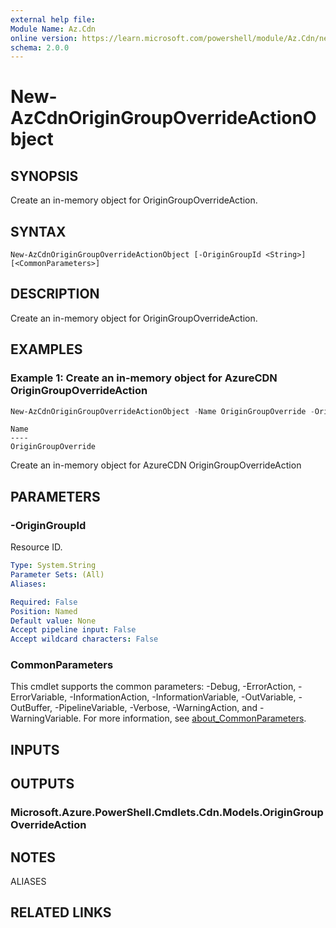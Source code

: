 ```yaml
---
external help file:
Module Name: Az.Cdn
online version: https://learn.microsoft.com/powershell/module/Az.Cdn/new-azcdnorigingroupoverrideactionobject
schema: 2.0.0
---
```


# New-AzCdnOriginGroupOverrideActionObject

## SYNOPSIS
Create an in-memory object for OriginGroupOverrideAction.

## SYNTAX

```
New-AzCdnOriginGroupOverrideActionObject [-OriginGroupId <String>] [<CommonParameters>]
```

## DESCRIPTION
Create an in-memory object for OriginGroupOverrideAction.

## EXAMPLES

### Example 1: Create an in-memory object for AzureCDN OriginGroupOverrideAction
```powershell
New-AzCdnOriginGroupOverrideActionObject -Name OriginGroupOverride -OriginGroupId 001
```

```output
Name
----
OriginGroupOverride
```

Create an in-memory object for AzureCDN OriginGroupOverrideAction

## PARAMETERS

### -OriginGroupId
Resource ID.

```yaml
Type: System.String
Parameter Sets: (All)
Aliases:

Required: False
Position: Named
Default value: None
Accept pipeline input: False
Accept wildcard characters: False
```

### CommonParameters
This cmdlet supports the common parameters: -Debug, -ErrorAction, -ErrorVariable, -InformationAction, -InformationVariable, -OutVariable, -OutBuffer, -PipelineVariable, -Verbose, -WarningAction, and -WarningVariable. For more information, see [about_CommonParameters](http://go.microsoft.com/fwlink/?LinkID=113216).

## INPUTS

## OUTPUTS

### Microsoft.Azure.PowerShell.Cmdlets.Cdn.Models.OriginGroupOverrideAction

## NOTES

ALIASES

## RELATED LINKS

